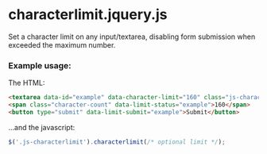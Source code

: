 # characterlimit.jquery.js

Set a character limit on any input/textarea, disabling form submission when exceeded the maximum number.

### Example usage:

The HTML:
``` html
<textarea data-id="example" data-character-limit="160" class="js-characterlimit"></textarea>
<span class="character-count" data-limit-status="example">160</span>
<button type="submit" data-limit-submit="example">Submit</button>
```

…and the javascript:
``` js
$('.js-characterlimit').characterlimit(/* optional limit */);
```
